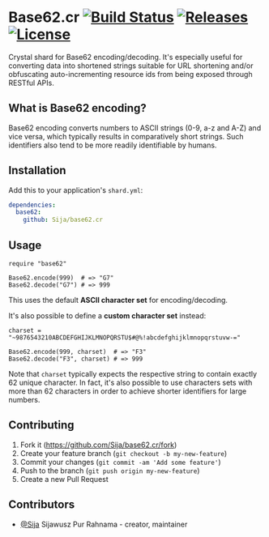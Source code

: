 # Base62.cr [![Build Status](https://travis-ci.org/Sija/base62.cr.svg?branch=master)](https://travis-ci.org/Sija/base62.cr) [![Releases](https://img.shields.io/github/release/Sija/base62.cr.svg)](https://github.com/Sija/base62.cr/releases) [![License](https://img.shields.io/github/license/Sija/base62.cr.svg)](https://github.com/Sija/base62.cr/blob/master/LICENSE)

Crystal shard for Base62 encoding/decoding. It's especially useful for
converting data into shortened strings suitable for URL shortening and/or
obfuscating auto-incrementing resource ids from being exposed through RESTful
APIs.

## What is Base62 encoding?

Base62 encoding converts numbers to ASCII strings (0-9, a-z and A-Z) and vice
versa, which typically results in comparatively short strings. Such identifiers
also tend to be more readily identifiable by humans.

## Installation

Add this to your application's `shard.yml`:

```yaml
dependencies:
  base62:
    github: Sija/base62.cr
```

## Usage

```crystal
require "base62"

Base62.encode(999)  # => "G7"
Base62.decode("G7") # => 999
```

This uses the default **ASCII character set** for encoding/decoding.

It's also possible to define a **custom character set** instead:

```crystal
charset = "~9876543210ABCDEFGHIJKLMNOPQRSTU$#@%!abcdefghijklmnopqrstuvw-="

Base62.encode(999, charset)  # => "F3"
Base62.decode("F3", charset) # => 999
```

Note that `charset` typically expects the respective string to contain
exactly 62 unique character. In fact, it's also possible to use characters
sets with more than 62 characters in order to achieve shorter identifiers
for large numbers.

## Contributing

1. Fork it (<https://github.com/Sija/base62.cr/fork>)
2. Create your feature branch (`git checkout -b my-new-feature`)
3. Commit your changes (`git commit -am 'Add some feature'`)
4. Push to the branch (`git push origin my-new-feature`)
5. Create a new Pull Request

## Contributors

- [@Sija](https://github.com/Sija) Sijawusz Pur Rahnama - creator, maintainer
